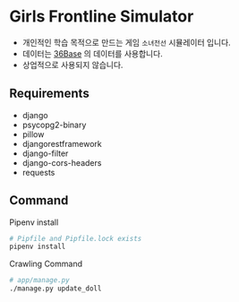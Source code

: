 # Girls Frontline Simulator
- 개인적인 학습 목적으로 만드는 게임 `소녀전선` 시뮬레이터 입니다.
- 데이터는 [36Base](https://github.com/36base) 의 데이터를 사용합니다.
- 상업적으로 사용되지 않습니다.

## Requirements
- django
- psycopg2-binary
- pillow
- djangorestframework
- django-filter
- django-cors-headers
- requests

## Command

Pipenv install

```sh
# Pipfile and Pipfile.lock exists
pipenv install
```

Crawling Command

```sh
# app/manage.py
./manage.py update_doll
```